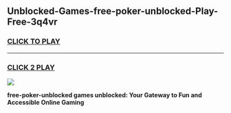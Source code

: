 
## Unblocked-Games-free-poker-unblocked-Play-Free-3q4vr
<h3>
<a href="https://premium76.site?title=free-poker-unblocked&ref=23A">CLICK TO PLAY</a></h3>
<hr>

<h3>
<a href="https://premium76.site?title=free-poker-unblocked&ref=23A">CLICK 2 PLAY</a>
  
</h3>

<a href="https://premium76.site?title=free-poker-unblocked&ref=23A"><img src="https://clearcache.store/games.png"></a>


**free-poker-unblocked games unblocked: Your Gateway to Fun and Accessible Online Gaming**

